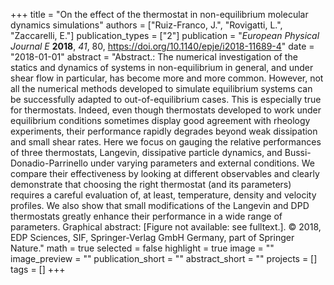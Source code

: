 +++
title = "On the effect of the thermostat in non-equilibrium molecular dynamics simulations"
authors = ["Ruiz-Franco, J.", "Rovigatti, L.", "Zaccarelli, E."]
publication_types = ["2"]
publication = "*European Physical Journal E* **2018**, *41*, 80, https://doi.org/10.1140/epje/i2018-11689-4"
date = "2018-01-01"
abstract = "Abstract.: The numerical investigation of the statics and dynamics of systems in non-equilibrium in general, and under shear flow in particular, has become more and more common. However, not all the numerical methods developed to simulate equilibrium systems can be successfully adapted to out-of-equilibrium cases. This is especially true for thermostats. Indeed, even though thermostats developed to work under equilibrium conditions sometimes display good agreement with rheology experiments, their performance rapidly degrades beyond weak dissipation and small shear rates. Here we focus on gauging the relative performances of three thermostats, Langevin, dissipative particle dynamics, and Bussi-Donadio-Parrinello under varying parameters and external conditions. We compare their effectiveness by looking at different observables and clearly demonstrate that choosing the right thermostat (and its parameters) requires a careful evaluation of, at least, temperature, density and velocity profiles. We also show that small modifications of the Langevin and DPD thermostats greatly enhance their performance in a wide range of parameters. Graphical abstract: [Figure not available: see fulltext.]. © 2018, EDP Sciences, SIF, Springer-Verlag GmbH Germany, part of Springer Nature."
math = true
selected = false
highlight = true
image = ""
image_preview = ""
publication_short = ""
abstract_short = ""
projects = []
tags = []
+++
